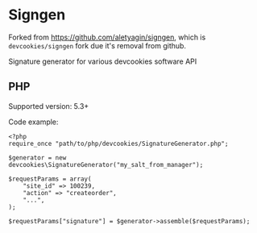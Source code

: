 Signgen
=======

Forked from https://github.com/aletyagin/signgen, which is `devcookies/signgen` fork due it's removal from github.

Signature generator for various devcookies software API

PHP
---

Supported version: 5.3+

Code example:

	<?php
	require_once "path/to/php/devcookies/SignatureGenerator.php";
	
	$generator = new devcookies\SignatureGenerator("my_salt_from_manager");

	$requestParams = array(
		"site_id" => 100239,
		"action" => "createorder",
		"...",
	);
	
	$requestParams["signature"] = $generator->assemble($requestParams);

